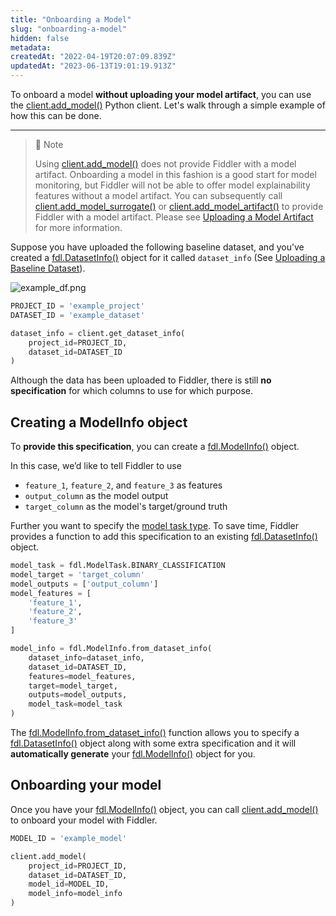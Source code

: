 ```yaml
---
title: "Onboarding a Model"
slug: "onboarding-a-model"
hidden: false
metadata: 
createdAt: "2022-04-19T20:07:09.839Z"
updatedAt: "2023-06-13T19:01:19.913Z"
---
```

To onboard a model **without uploading your model artifact**, you can use the [client.add_model()](ref:clientadd_model) Python client. Let's walk through a simple example of how this can be done.

***



> 📘 Note
> 
> Using [client.add_model()](ref:clientadd_model) does not provide Fiddler with a model artifact.  Onboarding a model in this fashion is a good start for model monitoring, but Fiddler will not be able to offer model explainability features without a model artifact.  You can subsequently call [client.add_model_surrogate()](ref:clientadd_model_surrogate) or [client.add_model_artifact()](ref:clientadd_model_artifact) to provide Fiddler with a model artifact.  Please see [Uploading a Model Artifact](doc:uploading-model-artifacts) for more information.

Suppose you have uploaded the following baseline dataset, and you’ve created a [fdl.DatasetInfo()](ref:fdldatasetinfo)  object for it called `dataset_info` (See [Uploading a Baseline Dataset](doc:uploading-a-baseline-dataset)).

![](https://files.readme.io/82cf758-example_df.png "example_df.png")

```python
PROJECT_ID = 'example_project'
DATASET_ID = 'example_dataset'

dataset_info = client.get_dataset_info(
    project_id=PROJECT_ID,
    dataset_id=DATASET_ID
)
```



Although the data has been uploaded to Fiddler, there is still **no specification** for which columns to use for which purpose.

## Creating a ModelInfo object

To **provide this specification**, you can create a [fdl.ModelInfo()](ref:fdlmodelinfo) object.

In this case, we’d like to tell Fiddler to use

- `feature_1`, `feature_2`, and `feature_3` as features
- `output_column` as the model output
- `target_column` as the model's target/ground truth

Further you want to specify the [model task type](doc:task-types). To save time, Fiddler provides a function to add this specification to an existing [fdl.DatasetInfo()](ref:fdldatasetinfo) object.

```python
model_task = fdl.ModelTask.BINARY_CLASSIFICATION
model_target = 'target_column'
model_outputs = ['output_column']
model_features = [
    'feature_1',
    'feature_2',
    'feature_3'
]

model_info = fdl.ModelInfo.from_dataset_info(
    dataset_info=dataset_info,
    dataset_id=DATASET_ID,
    features=model_features,
    target=model_target,
    outputs=model_outputs,
    model_task=model_task
)
```



The [fdl.ModelInfo.from_dataset_info()](ref:fdlmodelinfofrom_dataset_info) function allows you to specify a [fdl.DatasetInfo()](ref:fdldatasetinfo) object along with some extra specification and it will **automatically generate** your [fdl.ModelInfo()](ref:fdlmodelinfo) object for you.

## Onboarding your model

Once you have your [fdl.ModelInfo()](ref:fdlmodelinfo) object, you can call [client.add_model()](ref:clientadd_model) to onboard your model with Fiddler.

```python
MODEL_ID = 'example_model'

client.add_model(
    project_id=PROJECT_ID,
    dataset_id=DATASET_ID,
    model_id=MODEL_ID,
    model_info=model_info
)
```